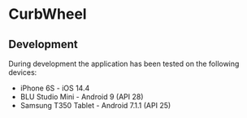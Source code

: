 # CurbWheel


## Development 

During development the application has been tested on the following devices:


* iPhone 6S - iOS 14.4
* BLU Studio Mini - Android 9 (API 28)
* Samsung T350 Tablet - Android 7.1.1 (API 25)
